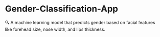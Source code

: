 # Gender-Classification-App
🔍 A machine learning model that predicts gender based on facial features like forehead size, nose width, and lips thickness.
